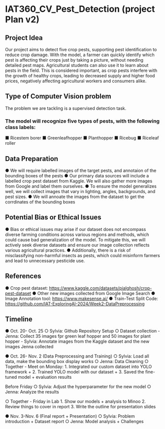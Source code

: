 # IAT360_CV_Pest_Detection (project Plan v2)

## Project Idea
 Our project aims to detect five crop pests, supporting pest identification to reduce crop damage. With the model, a farmer can quickly identify which pest is affecting their crops just by taking a picture, without needing detailed pest maps. Agricultural students can also use it to learn about pests in the field.
 This is considered important, as crop pests interfere with the growth of healthy crops, leading to decreased supply and higher food prices, negatively affecting agricultural workers and consumers alike.
## Type of Computer Vision problem
 The problem we are tackling is a supervised detection task.
 ### The model will recognize five types of pests, with the following class labels:
 ■ Ricestem borer
 ■ Greenleafhopper
 ■ Planthopper
 ■ Ricebug
 ■ Riceleaf roller

## Data Preparation
 ● We will require labelled images of the target pests, and annotaion of the bounding boxes of the pests 
 ● Our primary data sources will include a labelled crop pest dataset from Kaggle. We will also gather more images from Google and label them ourselves. 
 ● To ensure the model generalizes well, we will collect images that vary in lighting, angles, backgrounds, and pest sizes.
 ● We will annoate the images from the dataset to get the corrdinates of the bounding boxes


## Potential Bias or Ethical Issues
 ● Bias or ethical issues may arise if our dataset does not encompass diverse
 farming conditions across various regions and methods, which could cause bad
 generalization of the model. To mitigate this, we will actively seek diverse
 datasets and ensure our image collection reflects various agricultural practices.
 ● Additionally, there is a risk of misclassifying non-harmful insects as pests, which could misinform farmers and lead to unnecessary pesticide use.

## References
 ● Crop pest dataset: https://www.kaggle.com/datasets/pialghosh/crop-pest-dataset
 ● Other new images collected from Google Image Search
 ● Image Annotation tool: https://www.makesense.ai/ 
 ● Train-Test Split Code: https://github.com/IAT-ExploringAI-2024/Week2-DataPreprocessing 

## Timeline
● Oct. 20- Oct. 25
 ○ Sylvia: Github Repository Setup
 ○ Dataset collection
    - Jenna: Collect 35 images fpr green leaf hopper and 50 images for plant hopper
    - Sylvia: Annotate images from the Kaggle dataset and the new images Jenna collected

● Oct. 26- Nov. 2 (Data Preprocessing and Training)
 ○ Sylvia: Load all data, make the bounding box display works
 ○ Jenna: Data Cleaning
 ○ Together - Meet on Monday: 
         1. Integrated our custom dataset into YOLO framework +
         2. Trained YOLO model with our dataset + 
         3. Saved the fine-tuned model + evaluation results

 Before Friday
  ○ Sylvia: Adjust the hyperparameter for the new model
  ○ Jenna: Analyze the results
  
 ○ Together - Friday in Lab
      1. Show our models + analysis to Minoo
      2. Review things to cover in report
      3. Write the outline for presentation slides
     
● Nov. 3-Nov. 6 (Final report + Presentation)
 ○ Sylvia: Problem introduction + Dataset report
 ○ Jenna: Model analysis + Challenges



